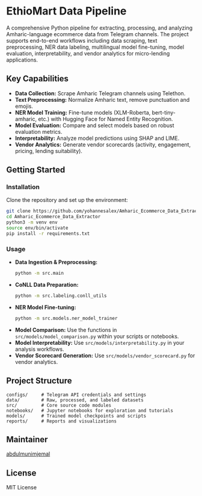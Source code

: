 # EthioMart Data Pipeline

A comprehensive Python pipeline for extracting, processing, and analyzing Amharic-language ecommerce data from Telegram channels. The project supports end-to-end workflows including data scraping, text preprocessing, NER data labeling, multilingual model fine-tuning, model evaluation, interpretability, and vendor analytics for micro-lending applications.

## Key Capabilities
- **Data Collection:** Scrape Amharic Telegram channels using Telethon.
- **Text Preprocessing:** Normalize Amharic text, remove punctuation and emojis.
- **NER Model Training:** Fine-tune models (XLM-Roberta, bert-tiny-amharic, etc.) with Hugging Face for Named Entity Recognition.
- **Model Evaluation:** Compare and select models based on robust evaluation metrics.
- **Interpretability:** Analyze model predictions using SHAP and LIME.
- **Vendor Analytics:** Generate vendor scorecards (activity, engagement, pricing, lending suitability).

## Getting Started
### Installation
Clone the repository and set up the environment:
```bash
git clone https://github.com/yohannesalex/Amharic_Ecommerce_Data_Extractor.git
cd Amharic_Ecommerce_Data_Extractor
python3 -m venv env
source env/bin/activate
pip install -r requirements.txt
```

### Usage
- **Data Ingestion & Preprocessing:**
  ```bash
  python -m src.main
  ```
- **CoNLL Data Preparation:**
  ```bash
  python -m src.labeling.conll_utils
  ```
- **NER Model Fine-tuning:**
  ```bash
  python -m src.models.ner_model_trainer
  ```
- **Model Comparison:**
  Use the functions in `src/models/model_comparison.py` within your scripts or notebooks.
- **Model Interpretability:**
  Use `src/models/interpretability.py` in your analysis workflows.
- **Vendor Scorecard Generation:**
  Use `src/models/vendor_scorecard.py` for vendor analytics.

## Project Structure
```
configs/     # Telegram API credentials and settings
data/        # Raw, processed, and labeled datasets
src/         # Core source code modules
notebooks/   # Jupyter notebooks for exploration and tutorials
models/      # Trained model checkpoints and scripts
reports/     # Reports and visualizations
```

## Maintainer
[abdulmunimjemal](https://github.com/abdulmunimjemal)

## License
MIT License